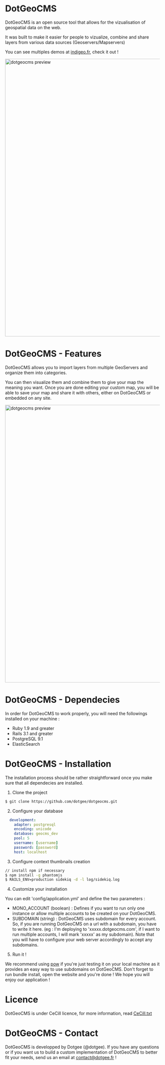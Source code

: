 # DotGeoCMS #

DotGeoCMS is an open source tool that allows for the vizualisation of geospatial data on the web.

It was built to make it easier for people to vizualize, combine and share layers from various data sources (Geoservers/Mapservers)

You can see multiples demos at [indigeo.fr](http://indigeo.fr/visualiseur), check it out !

<img src="http://i.imgur.com/U5gHI.jpg?1" alt="dotgeocms preview" title="dotgeocms preview" width="900"/>

# DotGeoCMS - Features #

DotGeoCMS allows you to import layers from multiple GeoServers and organize them into categories.

You can then visualize them and combine them to give your map the meaning you want. Once you are done editing your custom map, you will be able to save your map and share it with others, either on DotGeoCMS or embedded on any site.

<img src="http://i.imgur.com/MGIUw.png" alt="dotgeocms preview" title="dotgeocms preview" width="900"/>

# DotGeoCMS - Dependecies #

In order for DotGeoCMS to work properly, you will need the followings installed on your machine :

- Ruby 1.9 and greater
- Rails 3.1 and greater
- PostgreSQL 9.1
- ElasticSearch

# DotGeoCMS - Installation #

The installation process should be rather straightforward once you make sure that all dependecies are installed.

1. Clone the project

  ```bash
  $ git clone https://github.com/dotgee/dotgeocms.git
  ```

2. Configure your database

  ```yaml
    development:
      adapter: postgresql
      encoding: unicode
      database: geocms_dev
      pool: 5
      username: [username]
      password: [password]
      host: localhost
  ```

3. Configure context thumbnails creation

  ```bash
  // install npm if necessary
  $ npm install -g phantomjs
  $ RAILS_ENV=production sidekiq -d -l log/sidekiq.log
  ```

4. Customize your installation

  You can edit 'config/application.yml' and define the two parameters : 
  - MONO_ACCOUNT (boolean) : Defines if you want to run only one instance or allow multiple accounts to be created on your DotGeoCMS.
  - SUBDOMAIN (string) : DotGeoCMS uses subdomain for every account. So, if you are running DotGeoCMS on a url with a subdomain, you have to write it here. (eg : I'm deploying to 'xxxxx.dotgeocms.com', if I want to run multiple accounts, I will mark 'xxxxx' as my subdomain). Note that you will have to configure your web server accordingly to accept any subdomains.

5. Run it !
  
  We recommend using [pow](http://pow.cx/) if you're just testing it on your local machine as it provides an easy way to use subdomains on DotGeoCMS.
  Don't forget to run bundle install, open the website and you're done ! We hope you will enjoy our application !

# Licence #

DotGeoCMS is under CeCill licence, for more information, read [CeCill.txt](CeCill.txt)

# DotGeoCMS - Contact #

DotGeoCMS is developped by Dotgee (@dotgee). If you have any questions or if you want us to build a custom implementation of DotGeoCMS to better fit your needs, send us an email at [contact@dotgee.fr](mailto:contact@dotgee.fr) !
